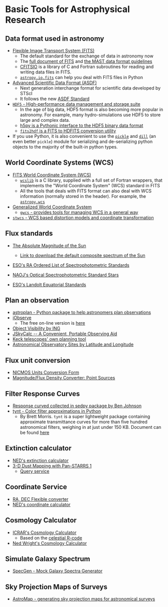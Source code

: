 # Basic Tools for Astrophysical Research

## Data format used in astronomy

* [Flexible Image Transport System (FITS)](https://archive.stsci.edu/fits/)
	- The default standard for the exchange of data in astronomy now
	- The [full document of FITS](https://fits.gsfc.nasa.gov/users_guide/usersguide.pdf) and [the MAST data format guidelines](https://archive.stsci.edu/data_format.html)
	- [CFITSIO](https://heasarc.gsfc.nasa.gov/fitsio/) is a library of C and Fortran subroutines for reading and writing data files in FITS.
	- [`astropy.io.fits`](https://docs.astropy.org/en/stable/io/fits/) can help you deal with FITS files in Python
* [Advanced Scientific Data Format (ASDF)](https://github.com/spacetelescope/asdf)
	- Next generation interchange format for scientific data developed by STScI
	- It follows the new [ASDF Standard](https://asdf-standard.readthedocs.io/en/latest/)
* [`HDF5` - High-performance data management and storage suite](https://www.hdfgroup.org/solutions/hdf5/)
	- In the age of big data, HDF5 format is also becoming more popular in astronomy. For example, many hydro-simulations use HDF5 to store large and complex data.
	- [h5py is a Pythonic interface to the HDF5 binary data format](https://www.h5py.org/)
	- [`fits2hdf` is a FITS to HDFITS conversion utility](https://github.com/telegraphic/fits2hdf)
* If you use Python, it is also convenient to use the [`pickle`](https://docs.python.org/3/library/pickle.html) and [`dill`](https://pypi.org/project/dill/) (an even better `pickle`) module for serializing and de-serializing python objects to the majority of the built-in python types.

## World Coordinate Systems (WCS)

* [FITS World Coordinate System (WCS)](https://fits.gsfc.nasa.gov/fits_wcs.html) 
	- [`wcslib`](http://www.atnf.csiro.au/people/mcalabre/WCS/wcslib/index.html) is a C library, supplied with a full set of Fortran wrappers, that implements the "World Coordinate System" (WCS) standard in FITS
	- All the tools that deals with FITS format can also deal with WCS information (normally stored in the header). For example, the [`astropy.wcs`](http://docs.astropy.org/en/stable/wcs/)
* [Generalized World Coordinate System](https://gwcs.readthedocs.io/en/latest/)
	- [`gwcs` - provides tools for managing WCS in a general way](https://github.com/spacetelescope/gwcs)
* [`stwcs` - WCS based distortion models and coordinate transformation](https://github.com/spacetelescope/stwcs)

## Flux standards

* [The Absolute Magnitude of the Sun](http://mips.as.arizona.edu/~cnaw/sun.html)
	- [Link to download the default composite spectrum of the Sun](http://mips.as.arizona.edu/~cnaw/sun_composite.fits)

* [ESO's RA Ordered List of Spectrophotometric Standards](https://www.eso.org/sci/observing/tools/standards/spectra/stanlis.html)
* [NAOJ's Optical Spectrophotometric Standard Stars](https://www.naoj.org/Observing/Instruments/FOCAS/Detail/UsersGuide/Observing/StandardStar/Spec/SpecStandard.html)
* [ESO's Landolt Equatorial Standards](http://www.eso.org/sci/observing/tools/standards/Landolt.html)

## Plan an observation

* [astroplan - Python package to help astronomers plan observations](https://github.com/astropy/astroplan)
* [iObserve](http://onekilopars.ec/iobserve/)
	- The free on-line version is [here](https://www.arcsecond.io/iobserve)
* [Object Visibility by ING](http://catserver.ing.iac.es/staralt/)
* [JSkyCalc -- A Convenient, Portable Observing Aid](https://www.dartmouth.edu/~physics/labs/skycalc/flyer.html)
* [Keck telescopes' own planning tool](https://www2.keck.hawaii.edu/software/obsplan/obsplan.php)
* [Astronomical Observatory Sites by Latitude and Longitude](http://www.eso.org/~ndelmott/obs_sites.html)

## Flux unit conversion

* [NICMOS Units Conversion Form](http://www.stsci.edu/hst/nicmos/tools/conversion_form.html)
* [Magnitude/Flux Density Converter: Point Sources](http://ssc.spitzer.caltech.edu/warmmission/propkit/pet/magtojy/)

## Filter Response Curves

* [Response curved collected in sedpy package by Ben Johnson](https://github.com/bd-j/sedpy/tree/master/sedpy/data/filters)
* [tynt - Color filter approximations in Python](https://github.com/bmorris3/tynt)
	- By Brett Morris. `tynt` is a super lightweight package containing approximate transmittance curves for more than five hundred astronomical filters, weighing in at just under 150 KB. Document can be found [here](https://tynt.readthedocs.io/en/latest/)

## Extinction calculator

* [NED's extinction calculator](https://ned.ipac.caltech.edu/extinction_calculator)
* [3-D Dust Mapping with Pan-STARRS 1](http://argonaut.skymaps.info)
	- [Query service](http://argonaut.skymaps.info/query)

## Coordinate Service

* [RA, DEC Flexible converter](http://www.astrouw.edu.pl/~jskowron/ra-dec/)
* [NED's coordinate calculator](https://ned.ipac.caltech.edu/coordinate_calculator)

## Cosmology Calculator

* [ICRAR's Cosmology Calculator](http://cosmocalc.icrar.org)
	- Based on the [celestial R-code](https://github.com/asgr/celestial)
* [Ned Wright's Cosmology Calculator](http://www.astro.ucla.edu/%7Ewright/CosmoCalc.html)

## Simulate Galaxy Spectrum

* [SpecGen - Mock Galaxy Spectra Generator](http://specgen.icrar.org)

## Sky Projection Maps of Surveys

* [AstroMap - generating sky projection maps for astronomical surveys](http://astromap.icrar.org)
